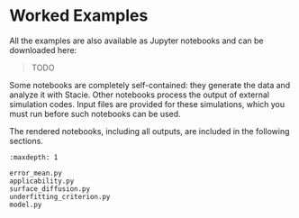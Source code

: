 # Worked Examples

All the examples are also available as Jupyter notebooks and can be downloaded here:

> TODO

Some notebooks are completely self-contained:
they generate the data and analyze it with Stacie.
Other notebooks process the output of external simulation codes.
Input files are provided for these simulations,
which you must run before such notebooks can be used.

The rendered notebooks, including all outputs, are included in the following sections.

```{toctree}
:maxdepth: 1

error_mean.py
applicability.py
surface_diffusion.py
underfitting_criterion.py
model.py
```
